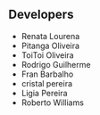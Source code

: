 ## Developers
- Renata Lourena
- Pitanga Oliveira
- ToiToi Oliveira
- Rodrigo Guilherme
- Fran Barbalho
- cristal pereira
- Ligia Pereira
- Roberto Williams
